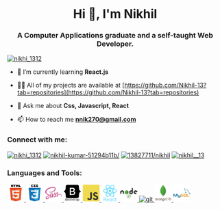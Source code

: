 <h1 align="center">Hi 👋, I'm Nikhil</h1>
<h3 align="center">A Computer Applications graduate and a self-taught Web Developer.</h3>

<p align="left"> <a href="https://twitter.com/nikhi_1312" target="blank"><img src="https://img.shields.io/twitter/follow/nikhi_1312?logo=twitter&style=for-the-badge" alt="nikhi_1312" /></a> </p>

- 🌱 I’m currently learning **React.js**

- 👨‍💻 All of my projects are available at [https://github.com/Nikhil-13?tab=repositories](https://github.com/Nikhil-13?tab=repositories)

- 💬 Ask me about **Css, Javascript, React**

- 📫 How to reach me **nnik270@gmail.com**

<h3 align="left">Connect with me:</h3>
<p align="left">
<a href="https://twitter.com/nikhi_1312" target="blank"><img align="center" src="https://raw.githubusercontent.com/rahuldkjain/github-profile-readme-generator/master/src/images/icons/Social/twitter.svg" alt="nikhi_1312" height="30" width="40" /></a>
<a href="https://linkedin.com/in/nikhil-kumar-51294b11b/" target="blank"><img align="center" src="https://raw.githubusercontent.com/rahuldkjain/github-profile-readme-generator/master/src/images/icons/Social/linked-in-alt.svg" alt="nikhil-kumar-51294b11b/" height="30" width="40" /></a>
<a href="https://stackoverflow.com/users/13827711/nikhil" target="blank"><img align="center" src="https://raw.githubusercontent.com/rahuldkjain/github-profile-readme-generator/master/src/images/icons/Social/stack-overflow.svg" alt="13827711/nikhil" height="30" width="40" /></a>
<a href="https://www.hackerrank.com/nikhil__13" target="blank"><img align="center" src="https://raw.githubusercontent.com/rahuldkjain/github-profile-readme-generator/master/src/images/icons/Social/hackerrank.svg" alt="nikhil__13" height="30" width="40" /></a>
</p>

<h3 align="left">Languages and Tools:</h3>
<p align="left"> 
  <a href="https://www.w3.org/html/" target="_blank" rel="noreferrer"> 
    <img src="https://raw.githubusercontent.com/devicons/devicon/master/icons/html5/html5-original-wordmark.svg" alt="html5" width="40" height="40"/>
  </a> 
  <a href="https://www.w3schools.com/css/" target="_blank" rel="noreferrer"> 
    <img src="https://raw.githubusercontent.com/devicons/devicon/master/icons/css3/css3-original-wordmark.svg" alt="css3" width="40" height="40"/>
  </a> 
  <a href="https://sass-lang.com" target="_blank" rel="noreferrer"> 
    <img src="https://raw.githubusercontent.com/devicons/devicon/master/icons/sass/sass-original.svg" alt="sass" width="40" height="40"/> 
  </a> 
  <a href="https://getbootstrap.com" target="_blank" rel="noreferrer"> 
    <img src="https://raw.githubusercontent.com/devicons/devicon/master/icons/bootstrap/bootstrap-plain-wordmark.svg" alt="bootstrap" width="40" height="40"/>
  </a> 
  <a href="https://developer.mozilla.org/en-US/docs/Web/JavaScript" target="_blank" rel="noreferrer"> 
    <img src="https://raw.githubusercontent.com/devicons/devicon/master/icons/javascript/javascript-original.svg" alt="javascript" width="40" height="40"/> 
  </a> 
  <a href="https://reactjs.org/" target="_blank" rel="noreferrer"> 
    <img src="https://raw.githubusercontent.com/devicons/devicon/master/icons/react/react-original-wordmark.svg" alt="react" width="40" height="40"/> 
  </a> 
  <a href="https://nodejs.org" target="_blank" rel="noreferrer">
    <img src="https://raw.githubusercontent.com/devicons/devicon/master/icons/nodejs/nodejs-original-wordmark.svg" alt="nodejs" width="40" height="40"/> 
  </a> 
  <a href="https://git-scm.com/" target="_blank" rel="noreferrer"> 
    <img src="https://www.vectorlogo.zone/logos/git-scm/git-scm-icon.svg" alt="git" width="40" height="40"/> 
  </a> 
  <a href="https://www.mongodb.com/" target="_blank" rel="noreferrer">
    <img src="https://raw.githubusercontent.com/devicons/devicon/master/icons/mongodb/mongodb-original-wordmark.svg" alt="mongodb" width="40" height="40"/>
  </a>
  <a href="https://www.mysql.com/" target="_blank" rel="noreferrer"> 
    <img src="https://raw.githubusercontent.com/devicons/devicon/master/icons/mysql/mysql-original-wordmark.svg" alt="mysql" width="40" height="40"/> 
  </a> 
  <!-- <a href="https://babeljs.io/" target="_blank" rel="noreferrer"> 
    <img src="https://www.vectorlogo.zone/logos/babeljs/babeljs-icon.svg" alt="babel" width="40" height="40"/> 
  </a> 
  <a href="https://webpack.js.org" target="_blank" rel="noreferrer">
    <img src="https://raw.githubusercontent.com/devicons/devicon/d00d0969292a6569d45b06d3f350f463a0107b0d/icons/webpack/webpack-original-wordmark.svg" alt="webpac`k" width="40" height="40"/>
  </a> -->
  
   </p>
  
<!-- <p><img align="left" src="https://github-readme-stats.vercel.app/api/top-langs?username=nikhil-13&show_icons=true&theme=synthwave&locale=en&layout=compact" alt="nikhil-13" /></p>

<p>&nbsp;<img align="center" src="https://github-readme-stats.vercel.app/api?username=nikhil-13&show_icons=true&theme=synthwave&locale=en" alt="nikhil-13" /></p>

<p><img align="center" src="https://github-readme-streak-stats.herokuapp.com/?user=nikhil-13&theme=dark" alt="nikhil-13" /></p> -->
